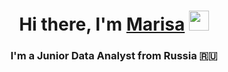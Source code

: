 
<h1 align="center">Hi there, I'm <a href="https://daniilshat.ru/" target="_blank">Marisa</a> 
<img src="https://github.com/blackcater/blackcater/raw/main/images/Hi.gif" height="32"/></h1>
<h3 align="center">I'm a Junior Data Analyst from Russia 🇷🇺</h3>
